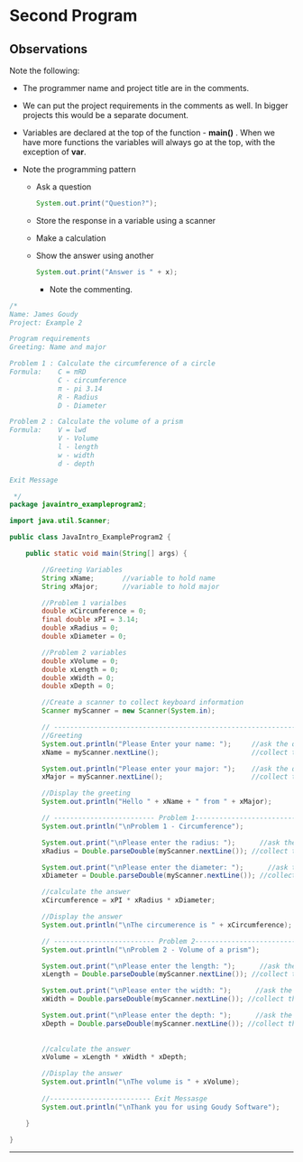 # Second Program

## Observations

Note the following:

* The programmer name and project title are in the comments.

* We can put the project requirements in the comments as well. In bigger projects this would be a separate document.

* Variables are declared at the top of the function  - **main()** . When we have more functions the variables will always go at the top, with the exception of **var**.

* Note the programming pattern

  * Ask a question 

    ```java
    System.out.print("Question?");
    ```

  * Store the response in a variable using a scanner

  * Make a calculation

  * Show the answer using another 

    ```java
    System.out.print("Answer is " + x);
    ```
	
	* Note the commenting. 

```java
/*
Name: James Goudy
Project: Example 2

Program requirements
Greeting: Name and major

Problem 1 : Calculate the circumference of a circle
Formula:    C = πRD    
            C - circumference
            π - pi 3.14
            R - Radius
            D - Diameter

Problem 2 : Calculate the volume of a prism
Formula:    V = lwd
            V - Volume
            l - length
            w - width
            d - depth

Exit Message

 */
package javaintro_exampleprogram2;

import java.util.Scanner;

public class JavaIntro_ExampleProgram2 {

    public static void main(String[] args) {

        //Greeting Variables
        String xName;       //variable to hold name
        String xMajor;      //variable to hold major

        //Problem 1 varialbes
        double xCircumference = 0;
        final double xPI = 3.14;
        double xRadius = 0;
        double xDiameter = 0;

        //Problem 2 variables
        double xVolume = 0;
        double xLength = 0;
        double xWidth = 0;
        double xDepth = 0;

        //Create a scanner to collect keyboard information
        Scanner myScanner = new Scanner(System.in);

        // -------------------------------------------------------------
        //Greeting
        System.out.println("Please Enter your name: ");     //ask the question
        xName = myScanner.nextLine();                       //collect the answer

        System.out.println("Please enter your major: ");    //ask the question
        xMajor = myScanner.nextLine();                      //collect the answer

        //Display the greeting
        System.out.println("Hello " + xName + " from " + xMajor);

        // ------------------------- Problem 1----------------------------
        System.out.println("\nProblem 1 - Circumference");

        System.out.print("\nPlease enter the radius: ");      //ask the question
        xRadius = Double.parseDouble(myScanner.nextLine()); //collect the answer

        System.out.print("\nPlease enter the diameter: ");      //ask the question
        xDiameter = Double.parseDouble(myScanner.nextLine()); //collect the answer

        //calculate the answer
        xCircumference = xPI * xRadius * xDiameter;

        //Display the answer
        System.out.println("\nThe circumerence is " + xCircumference);

        // ------------------------- Problem 2----------------------------
        System.out.println("\nProblem 2 - Volume of a prism");

        System.out.print("\nPlease enter the length: ");      //ask the question
        xLength = Double.parseDouble(myScanner.nextLine()); //collect the answer

        System.out.print("\nPlease enter the width: ");      //ask the question
        xWidth = Double.parseDouble(myScanner.nextLine()); //collect the answer

        System.out.print("\nPlease enter the depth: ");      //ask the question
        xDepth = Double.parseDouble(myScanner.nextLine()); //collect the answer
        
        
        //calculate the answer
        xVolume = xLength * xWidth * xDepth;

        //Display the answer
        System.out.println("\nThe volume is " + xVolume);
        
        //------------------------- Exit Messasge
        System.out.println("\nThank you for using Goudy Software");

    }

}

```

---

